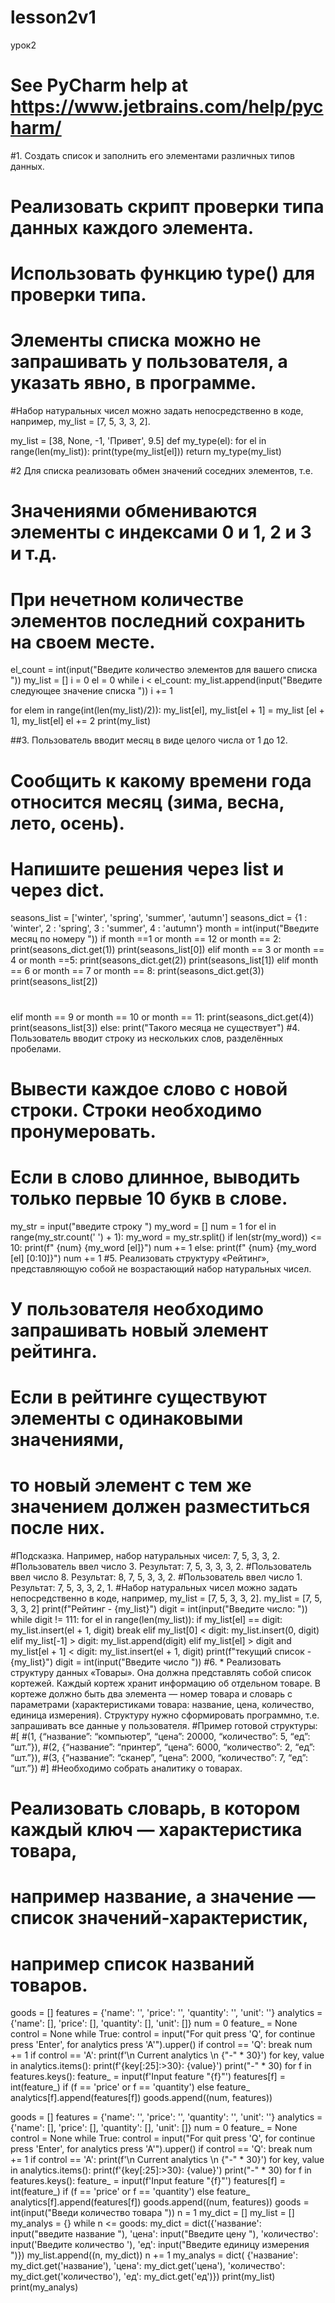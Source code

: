 # lesson2v1
урок2
# See PyCharm help at https://www.jetbrains.com/help/pycharm/
#1. Создать список и заполнить его элементами различных типов данных.
# Реализовать скрипт проверки типа данных каждого элемента.
# Использовать функцию type() для проверки типа.
# Элементы списка можно не запрашивать у пользователя, а указать явно, в программе.
#Набор натуральных чисел можно задать непосредственно в коде, например, my_list = [7, 5, 3, 3, 2].


my_list = [38, None, -1, 'Привет',  9.5]
def my_type(el):
    for el in range(len(my_list)):
        print(type(my_list[el]))
    return
my_type(my_list)

#2 Для списка реализовать обмен значений соседних элементов, т.е.
# Значениями обмениваются элементы с индексами 0 и 1, 2 и 3 и т.д.
# При нечетном количестве элементов последний сохранить на своем месте.

el_count = int(input("Введите количество элементов для вашего  списка "))
my_list = []
i = 0
el = 0
while i < el_count:
    my_list.append(input("Введите следующее значение списка "))
    i += 1

for elem in range(int(len(my_list)/2)):
        my_list[el], my_list[el + 1] = my_list [el + 1], my_list[el]
        el += 2
print(my_list)

##3. Пользователь вводит месяц в виде целого числа от 1 до 12.
# Сообщить к какому времени года относится месяц (зима, весна, лето, осень).
# Напишите решения через list и через dict.
seasons_list = ['winter', 'spring', 'summer', 'autumn']
seasons_dict = {1 : 'winter', 2 : 'spring', 3 : 'summer', 4 : 'autumn'}
month = int(input("Введите месяц по номеру "))
if month ==1 or month == 12 or month == 2:
        print(seasons_dict.get(1))
        print(seasons_list[0])
elif month == 3 or month == 4 or month ==5:
    print(seasons_dict.get(2))
    print(seasons_list[1])
elif month == 6 or month == 7 or month == 8:
    print(seasons_dict.get(3))
    print(seasons_list[2])
#

elif month == 9 or month == 10 or month == 11:
    print(seasons_dict.get(4))
    print(seasons_list[3])
else:
        print("Такого месяца не существует")
#4. Пользователь вводит строку из нескольких слов, разделённых пробелами.
# Вывести каждое слово с новой строки. Строки необходимо пронумеровать.
# Если в слово длинное, выводить только первые 10 букв в слове.
my_str = input("введите строку ")
my_word = []
num = 1
for el in range(my_str.count(' ') + 1):
    my_word = my_str.split()
    if len(str(my_word)) <= 10:
        print(f" {num} {my_word [el]}")
        num += 1
    else:
        print(f" {num} {my_word [el] [0:10]}")
        num += 1
#5. Реализовать структуру «Рейтинг», представляющую собой не возрастающий набор натуральных чисел.
# У пользователя необходимо запрашивать новый элемент рейтинга.
# Если в рейтинге существуют элементы с одинаковыми значениями,
# то новый элемент с тем же значением должен разместиться после них.
#Подсказка. Например, набор натуральных чисел: 7, 5, 3, 3, 2.
#Пользователь ввел число 3. Результат: 7, 5, 3, 3, 3, 2.
#Пользователь ввел число 8. Результат: 8, 7, 5, 3, 3, 2.
#Пользователь ввел число 1. Результат: 7, 5, 3, 3, 2, 1.
#Набор натуральных чисел можно задать непосредственно в коде, например, my_list = [7, 5, 3, 3, 2].
my_list = [7, 5, 3, 3, 2]
print(f"Рейтинг - {my_list}")
digit = int(input("Введите число: "))
while digit != 111:
    for el in range(len(my_list)):
        if my_list[el] == digit:
            my_list.insert(el + 1, digit)
            break
        elif my_list[0] < digit:
            my_list.insert(0, digit)
        elif my_list[-1] > digit:
            my_list.append(digit)
        elif my_list[el] > digit and my_list[el + 1] < digit:
            my_list.insert(el + 1, digit)
    print(f"текущий список - {my_list}")
    digit = int(input("Введите число "))
#6. * Реализовать структуру данных «Товары». Она должна представлять собой список кортежей. Каждый кортеж хранит информацию об отдельном товаре. В кортеже должно быть два элемента — номер товара и словарь с параметрами (характеристиками товара: название, цена, количество, единица измерения). Структуру нужно сформировать программно, т.е. запрашивать все данные у пользователя.
#Пример готовой структуры:
#[
#(1, {“название”: “компьютер”, “цена”: 20000, “количество”: 5, “eд”: “шт.”}),
#(2, {“название”: “принтер”, “цена”: 6000, “количество”: 2, “eд”: “шт.”}),
#(3, {“название”: “сканер”, “цена”: 2000, “количество”: 7, “eд”: “шт.”})
#]
#Необходимо собрать аналитику о товарах.
# Реализовать словарь, в котором каждый ключ — характеристика товара,
# например название, а значение — список значений-характеристик,
# например список названий товаров.
goods = []
features = {'name': '', 'price': '', 'quantity': '', 'unit': ''}
analytics = {'name': [], 'price': [], 'quantity': [], 'unit': []}
num = 0
feature_ = None
control = None
while True:
    control = input("For quit press 'Q', for continue press 'Enter', for analytics press 'A'").upper()
    if control == 'Q':
        break
    num += 1
    if control == 'A':
        print(f'\n Current analytics \n {"-" * 30}')
        for key, value in analytics.items():
            print(f'{key[:25]:>30}: {value}')
            print("-" * 30)
    for f in features.keys():
        feature_ = input(f'Input feature "{f}"')
        features[f] = int(feature_) if (f == 'price' or f == 'quantity') else feature_
        analytics[f].append(features[f])
    goods.append((num, features))

goods = []
features = {'name': '', 'price': '', 'quantity': '', 'unit': ''}
analytics = {'name': [], 'price': [], 'quantity': [], 'unit': []}
num = 0
feature_ = None
control = None
while True:
    control = input("For quit press 'Q', for continue press 'Enter', for analytics press 'A'").upper()
    if control == 'Q':
        break
    num += 1
    if control == 'A':
        print(f'\n Current analytics \n {"-" * 30}')
        for key, value in analytics.items():
            print(f'{key[:25]:>30}: {value}')
            print("-" * 30)
    for f in features.keys():
        feature_ = input(f'Input feature "{f}"')
        features[f] = int(feature_) if (f == 'price' or f == 'quantity') else feature_
        analytics[f].append(features[f])
    goods.append((num, features))
goods = int(input("Введи количество товара "))
n = 1
my_dict = []
my_list = []
my_analys = {}
while n <= goods:
    my_dict = dict({'название': input("введите название "), 'цена': input("Введите цену "),
                    'количество': input('Введите количество '), 'eд': input("Введите единицу измерения ")})
    my_list.append((n, my_dict))
    n += 1
    my_analys = dict(
        {'название': my_dict.get('название'), 'цена': my_dict.get('цена'), 'количество': my_dict.get('количество'),
         'ед': my_dict.get('ед')})
print(my_list)
print(my_analys)
